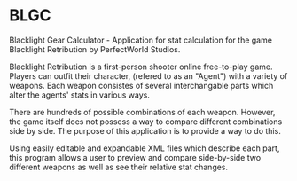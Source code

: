 BLGC
====

Blacklight Gear Calculator - Application for stat calculation for the game Blacklight Retribution by PerfectWorld Studios.

Blacklight Retribution is a first-person shooter online free-to-play game. Players can outfit their character, 
(refered to as an "Agent") with a variety of weapons. Each weapon consistes of several interchangable parts which
alter the agents' stats in various ways. 

There are hundreds of possible combinations of each weapon. However, the game itself does not possess a way
to compare different combinations side by side. The purpose of this application is to provide a way to do this.

Using easily editable and expandable XML files which describe each part, this program allows a user to preview
and compare side-by-side two different weapons as well as see their relative stat changes.

